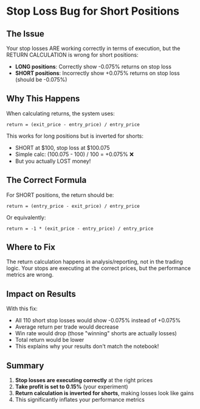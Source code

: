 # Stop Loss Bug for Short Positions

## The Issue

Your stop losses ARE working correctly in terms of execution, but the RETURN CALCULATION is wrong for short positions:

- **LONG positions**: Correctly show -0.075% returns on stop loss
- **SHORT positions**: Incorrectly show +0.075% returns on stop loss (should be -0.075%)

## Why This Happens

When calculating returns, the system uses:
```
return = (exit_price - entry_price) / entry_price
```

This works for long positions but is inverted for shorts:
- SHORT at $100, stop loss at $100.075
- Simple calc: (100.075 - 100) / 100 = +0.075% ❌
- But you actually LOST money!

## The Correct Formula

For SHORT positions, the return should be:
```
return = (entry_price - exit_price) / entry_price
```

Or equivalently:
```
return = -1 * (exit_price - entry_price) / entry_price
```

## Where to Fix

The return calculation happens in analysis/reporting, not in the trading logic. Your stops are executing at the correct prices, but the performance metrics are wrong.

## Impact on Results

With this fix:
- All 110 short stop losses would show -0.075% instead of +0.075%
- Average return per trade would decrease
- Win rate would drop (those "winning" shorts are actually losses)
- Total return would be lower
- This explains why your results don't match the notebook!

## Summary

1. **Stop losses are executing correctly** at the right prices
2. **Take profit is set to 0.15%** (your experiment)
3. **Return calculation is inverted for shorts**, making losses look like gains
4. This significantly inflates your performance metrics